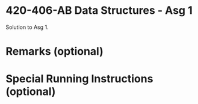 420-406-AB Data Structures - Asg 1
==================================

Solution to Asg 1.

# Remarks (optional)

# Special Running Instructions (optional)
